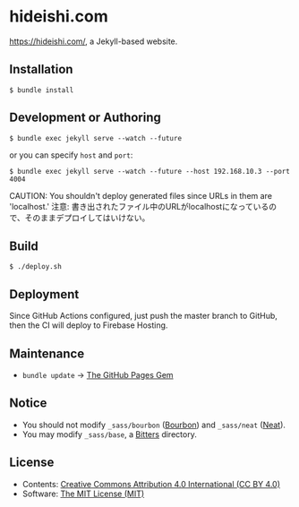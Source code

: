 hideishi.com
============

<https://hideishi.com/>, a Jekyll-based website.

Installation
------------

```console
$ bundle install
```

Development or Authoring
------------------------

```console
$ bundle exec jekyll serve --watch --future
```

or you can specify `host` and `port`:

```console
$ bundle exec jekyll serve --watch --future --host 192.168.10.3 --port 4004
```

CAUTION: You shouldn't deploy generated files since URLs in them are 'localhost.'
注意: 書き出されたファイル中のURLがlocalhostになっているので、そのままデプロイしてはいけない。


Build
-----

```console
$ ./deploy.sh
```

Deployment
----------

Since GitHub Actions configured, just push the master branch to GitHub, then the CI will deploy to Firebase Hosting.

Maintenance
----------

- `bundle update` -> [The GitHub Pages Gem](https://pages.github.com/versions/)

Notice
------

- You should not modify `_sass/bourbon` ([Bourbon](http://bourbon.io/)) and `_sass/neat` ([Neat](http://neat.bourbon.io/)).
- You may modify `_sass/base`, a [Bitters](http://bitters.bourbon.io/) directory.

License
-------

- Contents: [Creative Commons Attribution 4.0 International (CC BY 4.0)](http://creativecommons.org/licenses/by/4.0/)
- Software: [The MIT License (MIT)](http://opensource.org/licenses/MIT)
